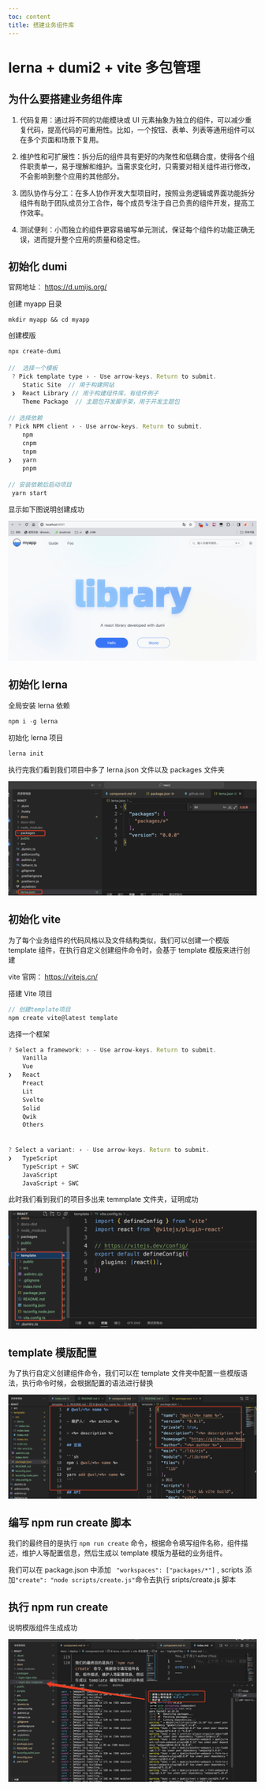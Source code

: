 ```yaml
---
toc: content
title: 搭建业务组件库
---
```


# lerna + dumi2 + vite 多包管理

## 为什么要搭建业务组件库

1. 代码复用：通过将不同的功能模块或 UI 元素抽象为独立的组件，可以减少重复代码，提高代码的可重用性。比如，一个按钮、表单、列表等通用组件可以在多个页面和场景下复用。

2. 维护性和可扩展性：拆分后的组件具有更好的内聚性和低耦合度，使得各个组件职责单一，易于理解和维护。当需求变化时，只需要对相关组件进行修改，不会影响到整个应用的其他部分。

3. 团队协作与分工：在多人协作开发大型项目时，按照业务逻辑或界面功能拆分组件有助于团队成员分工合作，每个成员专注于自己负责的组件开发，提高工作效率。

4. 测试便利：小而独立的组件更容易编写单元测试，保证每个组件的功能正确无误，进而提升整个应用的质量和稳定性。

## 初始化 dumi

官网地址： https://d.umijs.org/

创建 myapp 目录

```js。
mkdir myapp && cd myapp
```

创建模版

```js
npx create-dumi

//  选择一个模板
 ? Pick template type › - Use arrow-keys. Return to submit.
    Static Site  // 用于构建网站
 ❯  React Library // 用于构建组件库，有组件例子
    Theme Package  // 主题包开发脚手架，用于开发主题包

// 选择依赖
? Pick NPM client › - Use arrow-keys. Return to submit.
    npm
    cnpm
    tnpm
❯   yarn
    pnpm

// 安装依赖后启动项目
 yarn start
```

显示如下图说明创建成功

![](/images/component/image1.jpg)

## 初始化 lerna

全局安装 lerna 依赖

```js
npm i -g lerna
```

初始化 lerna 项目

```js
lerna init
```

执行完我们看到我们项目中多了 lerna.json 文件以及 packages 文件夹

![](/images/component/image2.jpg)

## 初始化 vite

为了每个业务组件的代码风格以及文件结构类似，我们可以创建一个模版 template 组件，在执行自定义创建组件命令时，会基于 template 模版来进行创建

vite 官网： https://vitejs.cn/

搭建 Vite 项目

```js
// 创建template项目
npm create vite@latest template
```

选择一个框架

```js
? Select a framework: › - Use arrow-keys. Return to submit.
    Vanilla
    Vue
❯   React
    Preact
    Lit
    Svelte
    Solid
    Qwik
    Others


? Select a variant: › - Use arrow-keys. Return to submit.
❯   TypeScript
    TypeScript + SWC
    JavaScript
    JavaScript + SWC
```

此时我们看到我们的项目多出来 temmplate 文件夹，证明成功

![](/images/component/image3.jpg)

## template 模版配置

为了执行自定义创建组件命令，我们可以在 template 文件夹中配置一些模版语法，执行命令时候，会根据配置的语法进行替换

![](/images/component/image4.jpg)

## 编写 npm run create 脚本

我们的最终目的是执行 `npm run create` 命令，根据命令填写组件名称，组件描述，维护人等配置信息，然后生成以 template 模版为基础的业务组件。

我们可以在 package.json 中添加 ` "workspaces": ["packages/*"]` , scripts 添加`"create": "node scripts/create.js"`命令去执行 sripts/create.js 脚本

## 执行 npm run create

说明模版组件生成成功

![](/images/component/image5.jpg)
